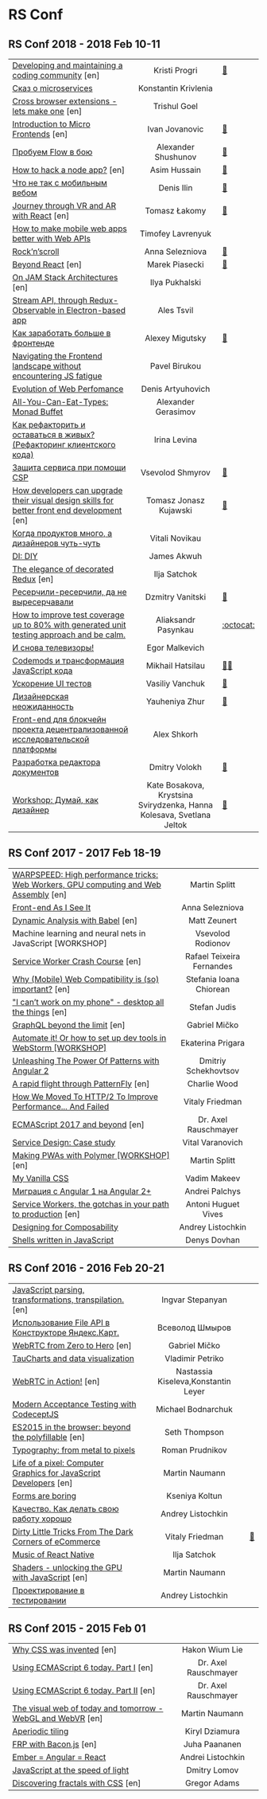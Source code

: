 # RS Conf

## RS Conf 2018 - 2018 Feb 10-11 
| | | |
| --- | :---: | --- |
| [Developing and maintaining a coding community](https:&#x2F;&#x2F;youtu.be&#x2F;YNAtuKUx9Og) [en] | Kristi Progri | [:notebook:](https:&#x2F;&#x2F;drive.google.com&#x2F;file&#x2F;d&#x2F;1B8Y8SUTFublaR5jovGYHOzdJqeNLSIWR&#x2F;view)   |
| [Сказ о microservices](https:&#x2F;&#x2F;youtu.be&#x2F;VohMqI_HY1I)  | Konstantin Krivlenia |    |
| [Cross browser extensions - lets make one](https:&#x2F;&#x2F;youtu.be&#x2F;13rl5j24BbY) [en] | Trishul Goel |    |
| [Introduction to Micro Frontends](https:&#x2F;&#x2F;youtu.be&#x2F;LH3QoDWAD8k) [en] | Ivan Jovanovic | [:notebook:](https:&#x2F;&#x2F;speakerdeck.com&#x2F;ivanjov&#x2F;introduction-to-micro-frontends-rsconf-minsk-2018)   |
| [Пробуем Flow в бою](https:&#x2F;&#x2F;youtu.be&#x2F;xSHPFcdVj2A)  | Alexander Shushunov | [:notebook:](https:&#x2F;&#x2F;drive.google.com&#x2F;file&#x2F;d&#x2F;1mo8uXoxKsk1Dsj5kYI69DrQucuZcV_AP&#x2F;view)   |
| [How to hack a node app?](https:&#x2F;&#x2F;youtu.be&#x2F;_P5aiH1RLOI) [en] | Asim Hussain | [:notebook:](https:&#x2F;&#x2F;speakerdeck.com&#x2F;jawache&#x2F;how-to-hack-a-node-app-at-rollingscopes-2018-in-minsk-belarus)   |
| [Что не так с мобильным вебом](https:&#x2F;&#x2F;youtu.be&#x2F;5aNhBdyv9-4)  | Denis Ilin | [:notebook:](https:&#x2F;&#x2F;www.dropbox.com&#x2F;s&#x2F;ea1d464ozfwazik&#x2F;%D0%94%D0%B5%D0%BD%D0%B8%D1%81%20%D0%98%D0%BB%D1%8C%D0%B8%D0%BD%20-%20%D0%A7%D1%82%D0%BE%20%D0%BD%D0%B5%20%D1%82%D0%B0%D0%BA%20%D1%81%20%D0%BC%D0%BE%D0%B1%D0%B8%D0%BB%D1%8C%D0%BD%D1%8B%D0%BC%20%D0%B2%D0%B5%D0%B1%D0%BE%D0%BC%20RSConf.pdf?dl&#x3D;0)   |
| [Journey through VR and AR with React](https:&#x2F;&#x2F;youtu.be&#x2F;2G6Eo6Z9n9I) [en] | Tomasz Łakomy | [:notebook:](https:&#x2F;&#x2F;tlakomy.github.io&#x2F;react-vr-ar&#x2F;#&#x2F;)   |
| [How to make mobile web apps better with Web APIs](https:&#x2F;&#x2F;youtu.be&#x2F;AlRCcx5g3L4)  | Timofey Lavrenyuk |    |
| [Rock’n’scroll](https:&#x2F;&#x2F;youtu.be&#x2F;oBkcozjgtuA)  | Anna Selezniova | [:notebook:](http:&#x2F;&#x2F;askd.rocks&#x2F;pres&#x2F;scroll&#x2F;)   |
| [Beyond React](https:&#x2F;&#x2F;youtu.be&#x2F;b6vD9ASIoxo) [en] | Marek Piasecki | [:notebook:](https:&#x2F;&#x2F;drive.google.com&#x2F;open?id&#x3D;1jMPZKs2ORGZVsg5mSir9v5QNMlgURMzm)   |
| [On JAM Stack Architectures](https:&#x2F;&#x2F;youtu.be&#x2F;s-v3WkIyUck) [en] | Ilya Pukhalski |    |
| [Stream API, through Redux-Observable in Electron-based app](https:&#x2F;&#x2F;youtu.be&#x2F;57m27q_xE68)  | Ales Tsvil |    |
| [Как заработать больше в фронтенде](https:&#x2F;&#x2F;youtu.be&#x2F;A2RNBIHe8t0)  | Alexey Migutsky | [:notebook:](http:&#x2F;&#x2F;slides.com&#x2F;mr-mig&#x2F;secret#&#x2F;)   |
| [Navigating the Frontend landscape without encountering JS fatigue](https:&#x2F;&#x2F;youtu.be&#x2F;p7h8hMnjF4I)  | Pavel Birukou |    |
| [Evolution of Web Perfomance](https:&#x2F;&#x2F;youtu.be&#x2F;BIJF0-FyV8M)  | Denis Artyuhovich |    |
| [All-You-Can-Eat-Types: Monad Buffet](https:&#x2F;&#x2F;youtu.be&#x2F;gpd_vwQmonM)  | Alexander Gerasimov |    |
| [Как рефакторить и оставаться в живых? (Рефакторинг клиентского кода)](https:&#x2F;&#x2F;youtu.be&#x2F;10NIA60SLj4)  | Irina Levina |    |
| [Защита сервиса при помощи CSP](https:&#x2F;&#x2F;youtu.be&#x2F;W41Pn9gimYw)  | Vsevolod Shmyrov | [:notebook:](https:&#x2F;&#x2F;drive.google.com&#x2F;file&#x2F;d&#x2F;1whGimZU-8h1Ham6tK_G1ZxAGUM-SSHE3&#x2F;view)   |
| [How developers can upgrade their visual design skills for better front end development](https:&#x2F;&#x2F;youtu.be&#x2F;V5enef11Bjw) [en] | Tomasz Jonasz Kujawski | [:notebook:](https:&#x2F;&#x2F;bit.ly&#x2F;2Ejh2Co)   |
| [Когда продуктов много, а дизайнеров чуть-чуть](https:&#x2F;&#x2F;youtu.be&#x2F;_qBJvY_kbyU)  | Vitali Novikau |    |
| [DI: DIY](https:&#x2F;&#x2F;youtu.be&#x2F;qQnzVTOqzio)  | James Akwuh |    |
| [The elegance of decorated Redux](https:&#x2F;&#x2F;youtu.be&#x2F;NaEiH3Z1qqI) [en] | Ilja Satchok |    |
| [Ресерчили-ресерчили, да не выресерчавали](https:&#x2F;&#x2F;youtu.be&#x2F;hMNys-hRrmI)  | Dzmitry Vanitski | [:notebook:](https:&#x2F;&#x2F;www.dropbox.com&#x2F;s&#x2F;a4rh08n5mjwyrsm&#x2F;RS_Gap_presentation.pdf?dl&#x3D;0)   |
| [How to improve test coverage up to 80% with generated unit testing approach and be calm.](https:&#x2F;&#x2F;youtu.be&#x2F;V-6hEsziY8M)  | Aliaksandr Pasynkau |  [:octocat:](https:&#x2F;&#x2F;github.com&#x2F;aliaksandr-master&#x2F;react-master-boilerplate)  |
| [И снова телевизоры!](https:&#x2F;&#x2F;youtu.be&#x2F;g7OBtXP69oQ)  | Egor Malkevich |    |
| [Codemods и трансформация JavaScript кода](https:&#x2F;&#x2F;youtu.be&#x2F;p8F-UIzuJtA)  | Mikhail Hatsilau | [:notebook:](https:&#x2F;&#x2F;drive.google.com&#x2F;file&#x2F;d&#x2F;1Q6lGvwp8EXmrRXZ55IdVW3U39fo2J9ED&#x2F;view,https:&#x2F;&#x2F;docs.google.com&#x2F;document&#x2F;d&#x2F;1-vjXp3NApU0YGiClv7shzNBRxH78qnc91e72tX5DjO8&#x2F;edit)[:notebook:](https:&#x2F;&#x2F;drive.google.com&#x2F;file&#x2F;d&#x2F;1Q6lGvwp8EXmrRXZ55IdVW3U39fo2J9ED&#x2F;view,https:&#x2F;&#x2F;docs.google.com&#x2F;document&#x2F;d&#x2F;1-vjXp3NApU0YGiClv7shzNBRxH78qnc91e72tX5DjO8&#x2F;edit)   |
| [Ускорение UI тестов](https:&#x2F;&#x2F;youtu.be&#x2F;Vh7vXXN599s)  | Vasiliy Vanchuk | [:notebook:](http:&#x2F;&#x2F;slides.com&#x2F;vvscode&#x2F;be-mock#&#x2F;)   |
| [Дизайнерская неожиданность](https:&#x2F;&#x2F;youtu.be&#x2F;OIs_03m_ED4)  | Yauheniya Zhur | [:notebook:](https:&#x2F;&#x2F;drive.google.com&#x2F;file&#x2F;d&#x2F;1G7yxWpOyOUu90ZI2xa76W_N9Abj3kMMF&#x2F;view)   |
| [Front-end для блокчейн проекта децентрализованной исследовательской платформы](https:&#x2F;&#x2F;youtu.be&#x2F;oyjsUbv97yw)  | Alex Shkorh |    |
| [Разработка редактора документов](https:&#x2F;&#x2F;youtu.be&#x2F;LKBC2Gr5Wgw)  | Dmitry Volokh | [:notebook:](https:&#x2F;&#x2F;docs.google.com&#x2F;presentation&#x2F;d&#x2F;1zFw-FwmHuyEizBoee5ZCYio0yKvZLT426pt3lQoLImI&#x2F;edit#slide&#x3D;id.p4)   |
| [Workshop: Думай, как дизайнер](https:&#x2F;&#x2F;youtu.be&#x2F;x1vAevI5kIg)  | Kate Bosakova, Krystsina Svirydzenka, Hanna Kolesava, Svetlana Jeltok | [:notebook:](https:&#x2F;&#x2F;drive.google.com&#x2F;file&#x2F;d&#x2F;1md-vjkyticXMiuZ5H5WyxBUc21eSY40U&#x2F;view)   |
## RS Conf 2017 - 2017 Feb 18-19 
| | | |
| --- | :---: | --- |
| [WARPSPEED: High performance tricks: Web Workers, GPU computing and Web Assembly](https:&#x2F;&#x2F;www.youtube.com&#x2F;watch?v&#x3D;1_lX28QWCdg) [en] | Martin Splitt |    |
| [Front-end As I See It](https:&#x2F;&#x2F;www.youtube.com&#x2F;watch?v&#x3D;B9SXHMei58c)  | Anna Selezniova |    |
| [Dynamic Analysis with Babel](https:&#x2F;&#x2F;www.youtube.com&#x2F;watch?v&#x3D;2wxr5t3ftis) [en] | Matt Zeunert |    |
| Machine learning and neural nets in JavaScript [WORKSHOP]  | Vsevolod Rodionov |    |
| [Service Worker Crash Course](https:&#x2F;&#x2F;www.youtube.com&#x2F;watch?v&#x3D;043HeY_V-QQ) [en] | Rafael Teixeira Fernandes |    |
| [Why (Mobile) Web Compatibility is (so) important?](https:&#x2F;&#x2F;www.youtube.com&#x2F;watch?v&#x3D;m3Tf-0_Xnu4) [en] | Stefania Ioana Chiorean |    |
| [&quot;I can’t work on my phone&quot; - desktop all the things](https:&#x2F;&#x2F;www.youtube.com&#x2F;watch?v&#x3D;eQ9mSH4je0U) [en] | Stefan Judis |    |
| [GraphQL beyond the limit](https:&#x2F;&#x2F;www.youtube.com&#x2F;watch?v&#x3D;wyfSYJk_m9Q) [en] | Gabriel Mičko |    |
| [Automate it! Or how to set up dev tools in WebStorm [WORKSHOP]](https:&#x2F;&#x2F;www.youtube.com&#x2F;watch?v&#x3D;gs8JDHeeGXw)  | Ekaterina Prigara |    |
| [Unleashing The Power Of Patterns with Angular 2](https:&#x2F;&#x2F;www.youtube.com&#x2F;watch?v&#x3D;oKPRek9vq88)  | Dmitriy Schekhovtsov |    |
| [A rapid flight through PatternFly](https:&#x2F;&#x2F;www.youtube.com&#x2F;watch?v&#x3D;LSiUTm6kCes) [en] | Charlie Wood |    |
| [How We Moved To HTTP&#x2F;2 To Improve Performance... And Failed](https:&#x2F;&#x2F;www.youtube.com&#x2F;watch?v&#x3D;whFhyHysYYg)  | Vitaly Friedman |    |
| [ECMAScript 2017 and beyond](https:&#x2F;&#x2F;www.youtube.com&#x2F;watch?v&#x3D;5Kw4XVSb4P4) [en] | Dr. Axel Rauschmayer |    |
| [Service Design: Case study](https:&#x2F;&#x2F;www.youtube.com&#x2F;watch?v&#x3D;jPoizpg9MDE)  | Vital Varanovich |    |
| [Making PWAs with Polymer [WORKSHOP]](https:&#x2F;&#x2F;www.youtube.com&#x2F;watch?v&#x3D;PPnmdIaP4jA) [en] | Martin Splitt |    |
| [My Vanilla CSS](https:&#x2F;&#x2F;www.youtube.com&#x2F;watch?v&#x3D;jAAVN7SWqdk)  | Vadim Makeev |    |
| [Миграция с Angular 1 на Angular 2+](https:&#x2F;&#x2F;www.youtube.com&#x2F;watch?v&#x3D;fI7VSmWqP3A)  | Andrei Palchys |    |
| [Service Workers, the gotchas in your path to production](https:&#x2F;&#x2F;www.youtube.com&#x2F;watch?v&#x3D;9L8YhkA0co4) [en] | Antoni Huguet Vives |    |
| [Designing for Composability](https:&#x2F;&#x2F;www.youtube.com&#x2F;watch?v&#x3D;BxoJ7WCbQFE)  | Andrey Listochkin |    |
| [Shells written in JavaScript](https:&#x2F;&#x2F;www.youtube.com&#x2F;watch?v&#x3D;CGfnGczxKAI)  | Denys Dovhan |    |
## RS Conf 2016 - 2016 Feb 20-21 
| | | |
| --- | :---: | --- |
| [JavaScript parsing, transformations, transpilation.](https:&#x2F;&#x2F;www.youtube.com&#x2F;watch?v&#x3D;dnsW3JtQXrk) [en] | Ingvar Stepanyan |    |
| [Использование File API в Конструкторе Яндекс.Карт.](https:&#x2F;&#x2F;www.youtube.com&#x2F;watch?v&#x3D;VeaRqoJGnWY)  | Всеволод Шмыров |    |
| [WebRTC from Zero to Hero](https:&#x2F;&#x2F;www.youtube.com&#x2F;watch?v&#x3D;DOg3XPAgZwE) [en] | Gabriel Mičko |    |
| [TauCharts and data visualization](https:&#x2F;&#x2F;www.youtube.com&#x2F;watch?v&#x3D;TrEXCxOuLXY)  | Vladimir Petriko |    |
| [WebRTC in Action!](https:&#x2F;&#x2F;www.youtube.com&#x2F;watch?v&#x3D;V3pBE-wVciU) [en] | Nastassia Kiseleva,Konstantin Leyer |    |
| [Modern Acceptance Testing with CodeceptJS](https:&#x2F;&#x2F;www.youtube.com&#x2F;watch?v&#x3D;b_fylKvkjgc)  | Michael Bodnarchuk |    |
| [ES2015 in the browser: beyond the polyfillable](https:&#x2F;&#x2F;www.youtube.com&#x2F;watch?v&#x3D;g3UeAsiW88U) [en] | Seth Thompson |    |
| [Typography: from metal to pixels](https:&#x2F;&#x2F;www.youtube.com&#x2F;watch?v&#x3D;EuXrh_T2aLg)  | Roman Prudnikov |    |
| [Life of a pixel: Computer Graphics for JavaScript Developers](https:&#x2F;&#x2F;www.youtube.com&#x2F;watch?v&#x3D;ocjCbVe89Kw) [en] | Martin Naumann |    |
| [Forms are boring](https:&#x2F;&#x2F;www.youtube.com&#x2F;watch?v&#x3D;vXha84Pk8PE)  | Kseniya Koltun |    |
| [Качество. Как делать свою работу хорошо](https:&#x2F;&#x2F;www.youtube.com&#x2F;watch?v&#x3D;Mx22NaWmFhk)  | Andrey Listochkin |    |
| [Dirty Little Tricks From The Dark Corners of eCommerce](https:&#x2F;&#x2F;www.youtube.com&#x2F;watch?v&#x3D;R-n_E0U1zC4)  | Vitaly Friedman | [:notebook:](https:&#x2F;&#x2F;www.youtube.com&#x2F;watch?v&#x3D;VVnvFAOXZvo)   |
| [Music of React Native](https:&#x2F;&#x2F;www.youtube.com&#x2F;watch?v&#x3D;Ovq-cNzv5H8)  | Ilja Satchok |    |
| [Shaders - unlocking the GPU with JavaScript](https:&#x2F;&#x2F;www.youtube.com&#x2F;watch?v&#x3D;dugISU2d4SM&amp;t&#x3D;2598s) [en] | Martin Naumann |    |
| [Проектирование в тестировании](https:&#x2F;&#x2F;www.youtube.com&#x2F;watch?v&#x3D;lS8EFtdKCUY&amp;t&#x3D;1076s)  | Andrey Listochkin |    |
## RS Conf 2015 - 2015 Feb 01 
| | | |
| --- | :---: | --- |
| [Why CSS was invented](https:&#x2F;&#x2F;www.youtube.com&#x2F;watch?v&#x3D;Lgs38ih7Evk) [en] | Hakon Wium Lie |    |
| [Using ECMAScript 6 today. Part I](https:&#x2F;&#x2F;www.youtube.com&#x2F;watch?v&#x3D;Fg3bEZIcnUw) [en] | Dr. Axel Rauschmayer |    |
| [Using ECMAScript 6 today. Part II](https:&#x2F;&#x2F;www.youtube.com&#x2F;watch?v&#x3D;Vhhq1WpzsnM) [en] | Dr. Axel Rauschmayer |    |
| [The visual web of today and tomorrow - WebGL and WebVR](https:&#x2F;&#x2F;www.youtube.com&#x2F;watch?v&#x3D;9bhPyGVp3iA) [en] | Martin Naumann |    |
| [Aperiodic tiling](https:&#x2F;&#x2F;www.youtube.com&#x2F;watch?v&#x3D;n1hJikvfOuk)  | Kiryl Dziamura |    |
| [FRP with Bacon.js](https:&#x2F;&#x2F;www.youtube.com&#x2F;watch?v&#x3D;3HS3i8LW8dQ) [en] | Juha Paananen |    |
| [Ember &#x3D; Angular &#x3D; React](https:&#x2F;&#x2F;www.youtube.com&#x2F;watch?v&#x3D;RgJMIbAB5Yg)  | Andrei Listochkin |    |
| [JavaScript at the speed of light](https:&#x2F;&#x2F;www.youtube.com&#x2F;watch?v&#x3D;xAEY4Xmaep0)  | Dmitry Lomov |    |
| [Discovering fractals with CSS](https:&#x2F;&#x2F;www.youtube.com&#x2F;watch?v&#x3D;fjcOe4sYErk) [en] | Gregor Adams |    |
